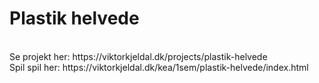 <h1>Plastik helvede</h1><br>
Se projekt her: https://viktorkjeldal.dk/projects/plastik-helvede<br>
Spil spil her: https://viktorkjeldal.dk/kea/1sem/plastik-helvede/index.html
